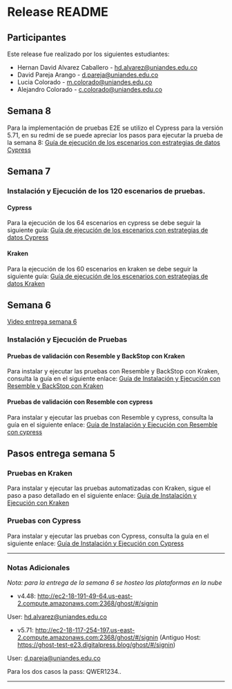 # Release README

## Participantes
Este release fue realizado por los siguientes estudiantes:

- Hernan David Alvarez Caballero - hd.alvarez@uniandes.edu.co
- David Pareja Arango - d.pareja@uniandes.edu.co
- Lucia Colorado - m.colorado@uniandes.edu.co
- Alejandro Colorado - c.colorado@uniandes.edu.co

## Semana 8

Para la implementación de pruebas E2E se utilizo el Cypress para la versión 5.71, en su redmi de se puede apreciar los pasos para ejecutar la prueba de la semana 8: 
[Guía de ejecución de los escenarios con estrategias de datos Cypress](https://github.com/hernandavidc/MISW4103_202315_TSDC/blob/main/cypress-5.71/README.md)

## Semana 7

### Instalación y Ejecución de los 120 escenarios de pruebas.

#### Cypress
Para la ejecución de los 64 escenarios en cypress se debe seguir la siguiente guía:
[Guía de ejecución de los escenarios con estrategias de datos Cypress](https://github.com/hernandavidc/MISW4103_202315_TSDC/blob/main/cypress-5.71/README.md)

#### Kraken
Para la ejecución de los 60 escenarios en kraken se debe seguir la siguiente guía:
[Guía de ejecución de los escenarios con estrategias de datos Kraken](https://github.com/hernandavidc/MISW4103_202315_TSDC/blob/main/kraken/readme.md)

## Semana 6
[Video entrega semana 6](https://uniandes-my.sharepoint.com/:v:/g/personal/d_pareja_uniandes_edu_co/EaA3VhHb6JxDqo2MJoAa-RgBrm2Hj9vEoxiaM5Sp_Qnl_w?nav=eyJyZWZlcnJhbEluZm8iOnsicmVmZXJyYWxBcHAiOiJPbmVEcml2ZUZvckJ1c2luZXNzIiwicmVmZXJyYWxBcHBQbGF0Zm9ybSI6IldlYiIsInJlZmVycmFsTW9kZSI6InZpZXciLCJyZWZlcnJhbFZpZXciOiJNeUZpbGVzTGlua0RpcmVjdCJ9fQ&e=XJKCc3)

### Instalación y Ejecución de Pruebas

#### Pruebas de validación con Resemble y BackStop con Kraken
Para instalar y ejecutar las pruebas con Resemble y BackStop con Kraken, consulta la guía en el siguiente enlace:
[Guía de Instalación y Ejecución con Resemble y BackStop con Kraken](https://github.com/hernandavidc/MISW4103_202315_TSDC/blob/main/kraken/readme.md)

#### Pruebas de validación con Resemble con cypress
Para instalar y ejecutar las pruebas con Resemble y cypress, consulta la guía en el siguiente enlace:
[Guía de Instalación y Ejecución con Resemble con cypress](https://github.com/hernandavidc/MISW4103_202315_TSDC/blob/main/cypress-5.71/README.md)

## Pasos entrega semana 5

### Pruebas en Kraken
Para instalar y ejecutar las pruebas automatizadas con Kraken, sigue el paso a paso detallado en el siguiente enlace:
[Guía de Instalación y Ejecución con Kraken](https://github.com/hernandavidc/MISW4103_202315_TSDC/blob/main/kraken/readme.md)

### Pruebas con Cypress
Para instalar y ejecutar las pruebas con Cypress, consulta la guía en el siguiente enlace:
[Guía de Instalación y Ejecución con Cypress](https://github.com/hernandavidc/MISW4103_202315_TSDC/blob/main/cypress-5.71/README.md)


---

### Notas Adicionales

_Nota: para la entrega de la semana 6 se hosteo las plataformas en la nube_
* v4.48: http://ec2-18-191-49-64.us-east-2.compute.amazonaws.com:2368/ghost/#/signin

User: hd.alvarez@uniandes.edu.co

* v5.71: http://ec2-18-117-254-197.us-east-2.compute.amazonaws.com:2368/ghost/#/signin (Antiguo Host: https://ghost-test-e23.digitalpress.blog/ghost/#/signin)

User: d.pareja@uniandes.edu.co

Para los dos casos la pass: QWER1234..

---
